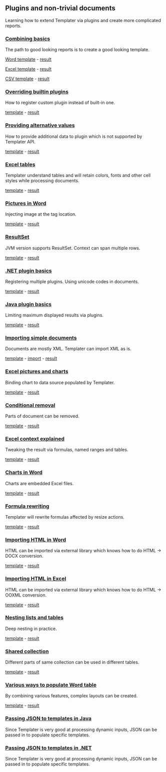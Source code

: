 ## Plugins and non-trivial documents

Learning how to extend Templater via plugins and create more complicated reports.

### [Combining basics](FoodOrder%20(.NET)/Readme.md)

The path to good looking reports is to create a good looking template.

[Word template](FoodOrder%20(.NET)/FoodOrder.Web/App_Data/Order.docx?raw=true) - [result](FoodOrder%20(.NET)/result.docx?raw=true)

[Excel template](FoodOrder%20(.NET)/FoodOrder.Web/App_Data/Order.xlsx?raw=true) - [result](FoodOrder%20(.NET)/result.xlsx?raw=true)

[CSV template](FoodOrder%20(.NET)/FoodOrder.Web/App_Data/Order.csv) - [result](FoodOrder%20(.NET)/result.csv)

### [Overriding builtin plugins](BoolOverride%20(Java)/Readme.md)

How to register custom plugin instead of built-in one.

[template](BoolOverride%20(Java)/src/main/resources/Bools.docx?raw=true) - [result](BoolOverride%20(Java)/result.docx?raw=true)

### [Providing alternative values](AlternativeProperty%20(Java)/Readme.md)

How to provide additional data to plugin which is not supported by Templater API.

[template](AlternativeProperty%20(Java)/src/main/resources/Fields.docx?raw=true) - [result](AlternativeProperty%20(Java)/result.docx?raw=true)

### [Excel tables](IsoCountries%20(.NET)/Readme.md)

Templater understand tables and will retain colors, fonts and other cell styles while processing documents.

[template](IsoCountries%20(.NET)/Templates/Countries.xlsx?raw=true) - [result](IsoCountries%20(.NET)/result.xlsx?raw=true)

### [Pictures in Word](Pictures%20(Java)/Readme.md)

Injecting image at the tag location.

[template](Pictures%20(Java)/src/main/resources/Pictures.docx?raw=true) - [result](Pictures%20(Java)/result.docx?raw=true)

### [ResultSet](ResultSetExample%20(Java)/Readme.md)

JVM version supports ResultSet. Context can span multiple rows.

[template](ResultSetExample%20(Java)/src/main/resources/MyCoffeeTable.xlsx?raw=true) - [result](ResultSetExample%20(Java)/result.xlsx?raw=true)

### [.NET plugin basics](QuestionnairePlugin%20(.NET)/Readme.md)

Registering multiple plugins. Using unicode codes in documents.

[template](QuestionnairePlugin%20(.NET)/questions.docx?raw=true) - [result](QuestionnairePlugin%20(.NET)/result.docx?raw=true)

### [Java plugin basics](LimitPlugins%20(Java)/Readme.md)

Limiting maximum displayed results via plugins.

[template](LimitPlugins%20(Java)/src/main/resources/Limits.docx?raw=true) - [result](LimitPlugins%20(Java)/result.docx?raw=true)

### [Importing simple documents](DocxImport%20(Java)/Readme.md)

Documents are mostly XML. Templater can import XML as is.

[template](DocxImport%20(Java)/src/main/resources/Master.docx) - [import](DocxImport%20(Java)/src/main/resources/ToImport.docx?raw=true) - [result](DocxImport%20(Java)/result.docx?raw=true)

### [Excel pictures and charts](ExchangeRates%20(.NET)/Readme.md)

Binding chart to data source populated by Templater.

[template](ExchangeRates%20(.NET)/Templates/ExchangeRate.xlsx?raw=true) - [result](ExchangeRates%20(.NET)/result.xlsx?raw=true)

### [Conditional removal](CollapseRegion%20(Java)/Readme.md)

Parts of document can be removed.

[template](CollapseRegion%20(Java)/src/main/resources/Collapse.docx?raw=true) - [result](CollapseRegion%20(Java)/result.docx?raw=true)

### [Excel context explained](ExcelContextRules%20(.NET)/Readme.md)

Tweaking the result via formulas, named ranges and tables.

[template](ExcelContextRules%20(.NET)/flattening.xlsx?raw=true) - [result](ExcelContextRules%20(.NET)/result.xlsx?raw=true)

### [Charts in Word](ChartExample%20(.NET)/Readme.md)

Charts are embedded Excel files.

[template](ChartExample%20(.NET)/Charts.docx?raw=true) - [result](ChartExample%20(.NET)/result.docx?raw=true)

### [Formula rewriting](Formulas%20(Java)/Readme.md)

Templater will rewrite formulas affected by resize actions.

[template](Formulas%20(Java)/src/main/resources/Formulas.xlsx?raw=true) - [result](Formulas%20(Java)/result.xlsx?raw=true)

### [Importing HTML in Word](HtmlPlugin%20(.NET)/Readme.md)

HTML can be imported via external library which knows how to do HTML -> DOCX conversion.

[template](HtmlPlugin%20(.NET)/template.docx?raw=true) - [result](HtmlPlugin%20(.NET)/result.xlsx?raw=true)

### [Importing HTML in Excel](HtmlToExcel%20(Java)/Readme.md)

HTML can be imported via external library which knows how to do HTML -> OOXML conversion.

[template](HtmlToExcel%20(Java)/src/main/resources/Document.xlsx?raw=true) - [result](HtmlToExcel%20(Java)/result.xlsx?raw=true)

### [Nesting lists and tables](ListsAndTables%20(.NET)/Readme.md)

Deep nesting in practice.

[template](ListsAndTables%20(.NET)/Nesting.docx?raw=true) - [result](ListsAndTables%20(.NET)/result.docx?raw=true)

### [Shared collection](SharedCollection%20(Java)/Readme.md)

Different parts of same collection can be used in different tables.

[template](SharedCollection%20(Java)/src/main/resources/TwoTables.docx?raw=true) - [result](SharedCollection%20(Java)/result.docx?raw=true)

### [Various ways to populate Word table](WordDataTable%20(.NET)/Readme.md)

By combining various features, complex layouts can be created.

[template](WordDataTable%20(.NET)/Tables.docx?raw=true) - [result](WordDataTable%20(.NET)/result.docx?raw=true)

### [Passing JSON to templates in Java](TemplaterJson%20(Java)/Readme.md)

Since Templater is very good at processing dynamic inputs, JSON can be passed in to populate specific templates.

### [Passing JSON to templates in .NET](TemplaterJson%20(.NET)/Readme.md)

Since Templater is very good at processing dynamic inputs, JSON can be passed in to populate specific templates.
